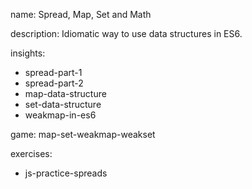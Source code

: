 name: Spread, Map, Set and Math

description: Idiomatic way to use data structures in ES6.

insights:
  - spread-part-1
  - spread-part-2
  - map-data-structure
  - set-data-structure
  - weakmap-in-es6

game: map-set-weakmap-weakset

exercises:
  - js-practice-spreads
